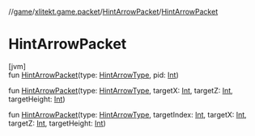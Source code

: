 //[game](../../../index.md)/[xlitekt.game.packet](../index.md)/[HintArrowPacket](index.md)/[HintArrowPacket](-hint-arrow-packet.md)

# HintArrowPacket

[jvm]\
fun [HintArrowPacket](-hint-arrow-packet.md)(type: [HintArrowType](../../xlitekt.game.actor.render/-hint-arrow-type/index.md), pid: [Int](https://kotlinlang.org/api/latest/jvm/stdlib/kotlin/-int/index.html))

fun [HintArrowPacket](-hint-arrow-packet.md)(type: [HintArrowType](../../xlitekt.game.actor.render/-hint-arrow-type/index.md), targetX: [Int](https://kotlinlang.org/api/latest/jvm/stdlib/kotlin/-int/index.html), targetZ: [Int](https://kotlinlang.org/api/latest/jvm/stdlib/kotlin/-int/index.html), targetHeight: [Int](https://kotlinlang.org/api/latest/jvm/stdlib/kotlin/-int/index.html))

fun [HintArrowPacket](-hint-arrow-packet.md)(type: [HintArrowType](../../xlitekt.game.actor.render/-hint-arrow-type/index.md), targetIndex: [Int](https://kotlinlang.org/api/latest/jvm/stdlib/kotlin/-int/index.html), targetX: [Int](https://kotlinlang.org/api/latest/jvm/stdlib/kotlin/-int/index.html), targetZ: [Int](https://kotlinlang.org/api/latest/jvm/stdlib/kotlin/-int/index.html), targetHeight: [Int](https://kotlinlang.org/api/latest/jvm/stdlib/kotlin/-int/index.html))

